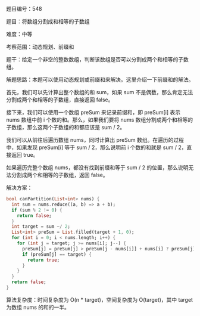 题目编号：548

题目：将数组分割成和相等的子数组

难度：中等

考察范围：动态规划、前缀和

题干：给定一个非空的整数数组，判断该数组是否可以分割成两个和相等的子数组。

解题思路：本题可以使用动态规划或前缀和来解决。这里介绍一下前缀和的解法。

首先，我们可以先计算出整个数组的和 sum，如果 sum 不是偶数，那么肯定无法分割成两个和相等的子数组，直接返回 false。

接下来，我们可以使用一个数组 preSum 来记录前缀和，即 preSum[i] 表示 nums 数组中前 i 个数的和。那么，如果我们要将 nums 数组分割成两个和相等的子数组，那么这两个子数组的和都应该是 sum / 2。

我们可以从前往后遍历数组 nums，同时计算出 preSum 数组。在遍历的过程中，如果发现 preSum[i] 等于 sum / 2，那么说明前 i 个数的和就是 sum / 2，直接返回 true。

如果遍历完整个数组 nums，都没有找到前缀和等于 sum / 2 的位置，那么说明无法分割成两个和相等的子数组，返回 false。

解决方案：

```dart
bool canPartition(List<int> nums) {
  int sum = nums.reduce((a, b) => a + b);
  if (sum % 2 != 0) {
    return false;
  }
  int target = sum ~/ 2;
  List<int> preSum = List.filled(target + 1, 0);
  for (int i = 0; i < nums.length; i++) {
    for (int j = target; j >= nums[i]; j--) {
      preSum[j] = preSum[j] > preSum[j - nums[i]] + nums[i] ? preSum[j] : preSum[j - nums[i]] + nums[i];
      if (preSum[j] == target) {
        return true;
      }
    }
  }
  return false;
}
```

算法复杂度：时间复杂度为 O(n * target)，空间复杂度为 O(target)，其中 target 为数组 nums 的和的一半。